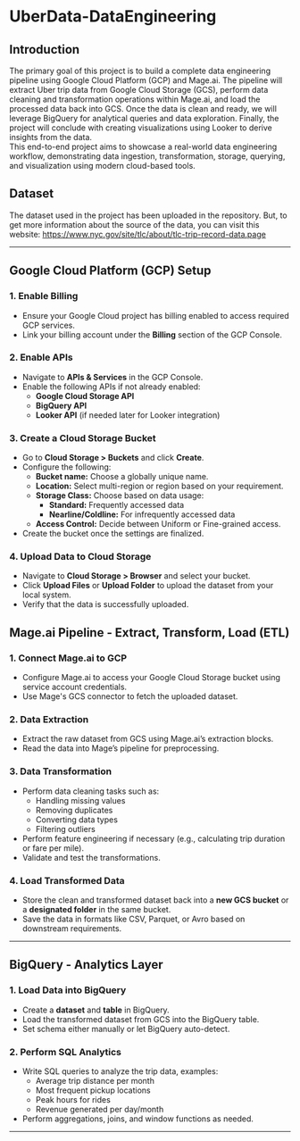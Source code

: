 # UberData-DataEngineering
## Introduction
The primary goal of this project is to build a complete data engineering pipeline using Google Cloud Platform (GCP) and Mage.ai. The pipeline will extract Uber trip data from Google Cloud Storage (GCS), perform data cleaning and transformation operations within Mage.ai, and load the processed data back into GCS. Once the data is clean and ready, we will leverage BigQuery for analytical queries and data exploration. Finally, the project will conclude with creating visualizations using Looker to derive insights from the data.
<br> This end-to-end project aims to showcase a real-world data engineering workflow, demonstrating data ingestion, transformation, storage, querying, and visualization using modern cloud-based tools.

## Dataset
The dataset used in the project has been uploaded in the repository. But, to get more information about the source of the data, you can visit this website: https://www.nyc.gov/site/tlc/about/tlc-trip-record-data.page

---

## Google Cloud Platform (GCP) Setup

### 1. Enable Billing
- Ensure your Google Cloud project has billing enabled to access required GCP services.
- Link your billing account under the **Billing** section of the GCP Console.

### 2. Enable APIs
- Navigate to **APIs & Services** in the GCP Console.
- Enable the following APIs if not already enabled:
  - **Google Cloud Storage API**
  - **BigQuery API**
  - **Looker API** (if needed later for Looker integration)

### 3. Create a Cloud Storage Bucket
- Go to **Cloud Storage > Buckets** and click **Create**.
- Configure the following:
  - **Bucket name:** Choose a globally unique name.
  - **Location:** Select multi-region or region based on your requirement.
  - **Storage Class:** Choose based on data usage:
    - **Standard:** Frequently accessed data
    - **Nearline/Coldline:** For infrequently accessed data
  - **Access Control:** Decide between Uniform or Fine-grained access.
- Create the bucket once the settings are finalized.

### 4. Upload Data to Cloud Storage
- Navigate to **Cloud Storage > Browser** and select your bucket.
- Click **Upload Files** or **Upload Folder** to upload the dataset from your local system.
- Verify that the data is successfully uploaded.

## Mage.ai Pipeline - Extract, Transform, Load (ETL)
### 1. Connect Mage.ai to GCP
- Configure Mage.ai to access your Google Cloud Storage bucket using service account credentials.
- Use Mage's GCS connector to fetch the uploaded dataset.

### 2. Data Extraction
- Extract the raw dataset from GCS using Mage.ai’s extraction blocks.
- Read the data into Mage’s pipeline for preprocessing.

### 3. Data Transformation
- Perform data cleaning tasks such as:
  - Handling missing values
  - Removing duplicates
  - Converting data types
  - Filtering outliers
- Perform feature engineering if necessary (e.g., calculating trip duration or fare per mile).
- Validate and test the transformations.

### 4. Load Transformed Data
- Store the clean and transformed dataset back into a **new GCS bucket** or a **designated folder** in the same bucket.
- Save the data in formats like CSV, Parquet, or Avro based on downstream requirements.

---

## BigQuery - Analytics Layer

### 1. Load Data into BigQuery
- Create a **dataset** and **table** in BigQuery.
- Load the transformed dataset from GCS into the BigQuery table.
- Set schema either manually or let BigQuery auto-detect.

### 2. Perform SQL Analytics
- Write SQL queries to analyze the trip data, examples:
  - Average trip distance per month
  - Most frequent pickup locations
  - Peak hours for rides
  - Revenue generated per day/month
- Perform aggregations, joins, and window functions as needed.

---
